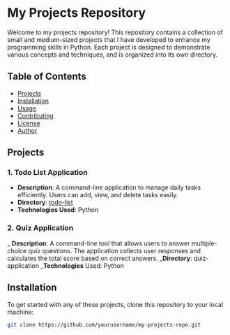 # My Projects Repository

Welcome to my projects repository! This repository contains a collection of small and medium-sized projects that I have developed to enhance my programming skills in Python. Each project is designed to demonstrate various concepts and techniques, and is organized into its own directory.

## Table of Contents
- [Projects](#projects)
- [Installation](#installation)
- [Usage](#usage)
- [Contributing](#contributing)
- [License](#license)
- [Author](#author)

## Projects

### 1. Todo List Application
- **Description**: A command-line application to manage daily tasks efficiently. Users can add, view, and delete tasks easily.
- **Directory**: [todo-list](todo-list)
- **Technologies Used**: Python
### 2.  Quiz Application
_ **Description**: A command-line tool that allows users to answer multiple-choice quiz questions. The application collects user responses and calculates the total score based on correct answers.
_**Directory**: quiz-application
_**Technologies** Used: Python

## Installation
To get started with any of these projects, clone this repository to your local machine:
```bash
git clone https://github.com/yourusername/my-projects-repo.git
